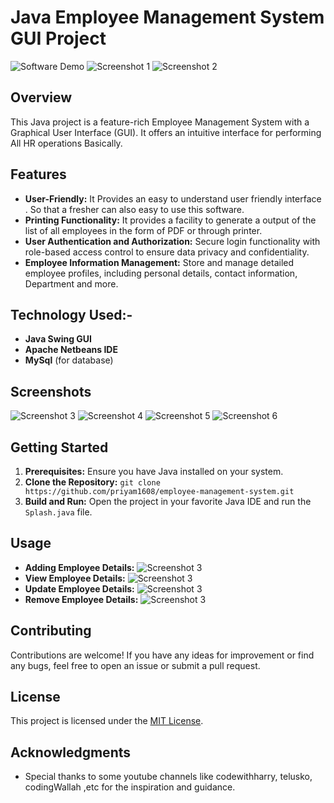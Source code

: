 # Java Employee Management System GUI Project

![Software Demo](Images/EntryPoint.png)
![Screenshot 1](Images/LoginPage.png)
![Screenshot 2](Images/AfterLoginPage.png)

## Overview
This Java project is a feature-rich Employee Management System with a Graphical User Interface (GUI). It offers an intuitive interface for performing All HR operations Basically.

## Features
- **User-Friendly:** It Provides an easy to understand user friendly interface . So that a fresher can also easy to use this software.
- **Printing Functionality:** It provides a facility to generate a output of the list of all employees in the form of PDF or through printer.
- **User Authentication and Authorization:** Secure login functionality with role-based access control to ensure data privacy and confidentiality.
- **Employee Information Management:** Store and manage detailed employee profiles, including personal details, contact information, Department and more.

## Technology Used:-
- **Java Swing GUI**
- **Apache Netbeans IDE**
- **MySql** (for database)
  
## Screenshots
![Screenshot 3](Images/ITdepartment.png)
![Screenshot 4](Images/FinanceDepartment.png)
![Screenshot 5](Images/ProductionDepartment.png)
![Screenshot 6](Images/SalesDepartment.png)

## Getting Started
1. **Prerequisites:** Ensure you have Java installed on your system.
2. **Clone the Repository:** `git clone https://github.com/priyam1608/employee-management-system.git`
3. **Build and Run:** Open the project in your favorite Java IDE and run the `Splash.java` file.

## Usage
- **Adding Employee Details:**
![Screenshot 3](Images/AddEmployeePage.png)
- **View Employee Details:**
![Screenshot 3](Images/ViewPage.png)
- **Update Employee Details:**
![Screenshot 3](Images/UpdateEmployeePage.png)
- **Remove Employee Details:**
![Screenshot 3](Images/RemovePage.png)

## Contributing
Contributions are welcome! If you have any ideas for improvement or find any bugs, feel free to open an issue or submit a pull request.

## License
This project is licensed under the [MIT License](LICENSE).

## Acknowledgments
- Special thanks to some youtube channels like codewithharry, telusko, codingWallah ,etc for the inspiration and guidance.
